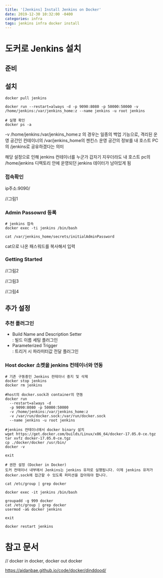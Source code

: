 ```yaml
---
title: '[Jenkins] Install Jenkins on Docker'
date: 2019-12-30 10:32:00 -0400
categories: infra
tags: jenkins infra docker install
---
```


# 도커로 Jenkins 설치

## 준비

## 설치

```
docker pull jenkins

docker run --restart=always -d -p 9090:8080 -p 50000:50000 -v /home/jenkins:/var/jenkins_home:z --name jenkins -u root jenkins

# 실행 확인
docker ps -a
```

-v /home/jenkins:/var/jenkins_home:z 의 경우는 일종의 백업 기능으로, 격리된 운영 공간인 컨테이너의 /var/jenkins_home의 젠킨스 운영 공간의 정보를 내 호스트 PC의 /jenkins로 공유하겠다는 의미

해당 설정으로 인해 jenkins 컨테이너를 누군가 갑자기 지우더라도 내 호스트 pc의 /home/jenkins 디렉토리 안에 운영되던 jenkins 데이터가 남아있게 됨

### 접속확인

ip주소:9090/

//그림1

### Admin Passowrd 등록

```
# jenkins 접속
docker exec -ti jenkins /bin/bash

cat /var/jenkins_home/secrets/initialAdminPassword
```

cat으로 나온 패스워드를 복사해서 입력

### Getting Started

//그림2

//그림3

//그림4

## 추가 설정

### 추천 플러그인

- Build Name and Description Setter <br/>: 빌드 이름 세팅 플러그인
- Parameterized Trigger <br/> : 트리거 시 파라미터값 전달 플러그인

### Host docker 소켓을 jenkins 컨테이너와 연동

```
# 기존 구동중인 Jenkins 컨테이너 중지 및 삭제
docker stop jenkins
docker rm jenkins

#host의 docker.sock과 container의 연동
docker run
  --restart=always -d
  -p 9090:8080 -p 50000:50000
  -v /home/jenkins:/var/jenkins_home:z
  -v /var/run/docker.sock:/var/run/docker.sock
  --name jenkins -u root jenkins

#jenkins 컨테이너에서 docker binary 설치
wget https://get.docker.com/builds/Linux/x86_64/docker-17.05.0-ce.tgz
tar xvfz docker-17.05.0-ce.tgz
cp ./docker/docker /usr/bin/
docker -v

exit

# 권한 설정 (Docker in Docker)
도커 컨테이너 내부에서 Jenkins는 jenkins 유저로 실행됩니다. 이제 jenkins 유저가 docker.sock에 접근할 수 있도록 퍼미션을 잡아줘야 합니다.

cat /etc/group | grep docker

docker exec -it jenkins /bin/bash

groupadd -g 999 docker
cat /etc/group | grep docker
usermod -aG docker jenkins

exit

docker restart jenkins
```

# 참고 문서

// docker in docker, docker out docker

https://aidanbae.github.io/code/docker/dinddood/
